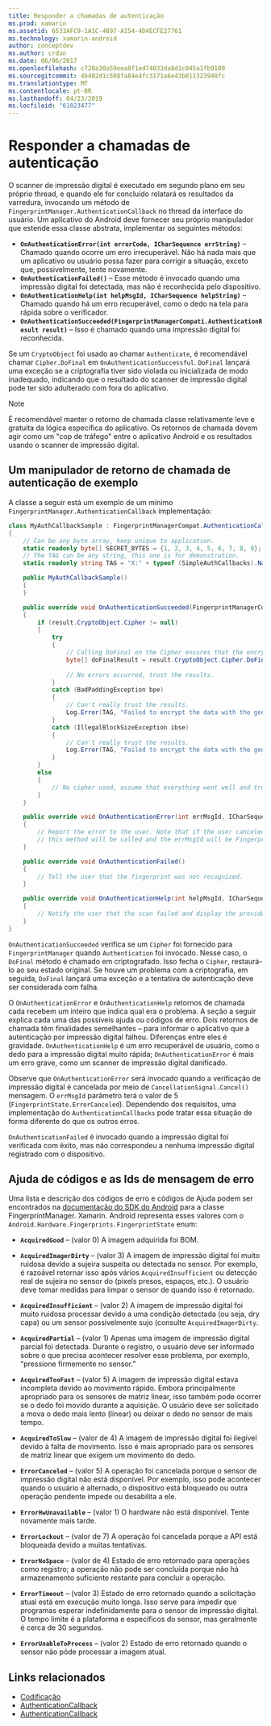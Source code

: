 ```yaml
---
title: Responder a chamadas de autenticação
ms.prod: xamarin
ms.assetid: 6533AFC9-1A1C-4897-A154-4D4ECFE27761
ms.technology: xamarin-android
author: conceptdev
ms.author: crdun
ms.date: 06/06/2017
ms.openlocfilehash: c720a30a59eea8f1ed74033da8d1c045a1fb9109
ms.sourcegitcommit: 4b402d1c508fa84e4fc3171a6e43b811323948fc
ms.translationtype: MT
ms.contentlocale: pt-BR
ms.lasthandoff: 04/23/2019
ms.locfileid: "61023477"
---
```

# <a name="responding-to-authentication-callbacks"></a>Responder a chamadas de autenticação

O scanner de impressão digital é executado em segundo plano em seu próprio thread, e quando ele for concluído relatará os resultados da varredura, invocando um método de `FingerprintManager.AuthenticationCallback` no thread da interface do usuário. Um aplicativo do Android deve fornecer seu próprio manipulador que estende essa classe abstrata, implementar os seguintes métodos:

* **`OnAuthenticationError(int errorCode, ICharSequence errString)`** &ndash; Chamado quando ocorre um erro irrecuperável. Não há nada mais que um aplicativo ou usuário possa fazer para corrigir a situação, exceto que, possivelmente, tente novamente.
* **`OnAuthenticationFailed()`** &ndash; Esse método é invocado quando uma impressão digital foi detectada, mas não é reconhecida pelo dispositivo.
* **`OnAuthenticationHelp(int helpMsgId, ICharSequence helpString)`** &ndash; Chamado quando há um erro recuperável, como o dedo na tela para rápida sobre o verificador.
* **`OnAuthenticationSucceeded(FingerprintManagerCompati.AuthenticationResult result)`** &ndash; Isso é chamado quando uma impressão digital foi reconhecida.

Se um `CryptoObject` foi usado ao chamar `Authenticate`, é recomendável chamar `Cipher.DoFinal` em `OnAuthenticationSuccessful`.
`DoFinal` lançará uma exceção se a criptografia tiver sido violada ou inicializada de modo inadequado, indicando que o resultado do scanner de impressão digital pode ter sido adulterado com fora do aplicativo.


> [!NOTE]
> É recomendável manter o retorno de chamada classe relativamente leve e gratuita da lógica específica do aplicativo. Os retornos de chamada devem agir como um "cop de tráfego" entre o aplicativo Android e os resultados usando o scanner de impressão digital.

## <a name="a-sample-authentication-callback-handler"></a>Um manipulador de retorno de chamada de autenticação de exemplo

A classe a seguir está um exemplo de um mínimo `FingerprintManager.AuthenticationCallback` implementação: 

```csharp
class MyAuthCallbackSample : FingerprintManagerCompat.AuthenticationCallback
{
    // Can be any byte array, keep unique to application.
    static readonly byte[] SECRET_BYTES = {1, 2, 3, 4, 5, 6, 7, 8, 9};
    // The TAG can be any string, this one is for demonstration.
    static readonly string TAG = "X:" + typeof (SimpleAuthCallbacks).Name;

    public MyAuthCallbackSample()
    {
    }

    public override void OnAuthenticationSucceeded(FingerprintManagerCompat.AuthenticationResult result)
    {
        if (result.CryptoObject.Cipher != null) 
        {
            try
            {
                // Calling DoFinal on the Cipher ensures that the encryption worked.
                byte[] doFinalResult = result.CryptoObject.Cipher.DoFinal(SECRET_BYTES);
    
                // No errors occurred, trust the results.              
            }
            catch (BadPaddingException bpe)
            {
                // Can't really trust the results.
                Log.Error(TAG, "Failed to encrypt the data with the generated key." + bpe);
            }
            catch (IllegalBlockSizeException ibse)
            {
                // Can't really trust the results.
                Log.Error(TAG, "Failed to encrypt the data with the generated key." + ibse);
            }
        }
        else
        {
            // No cipher used, assume that everything went well and trust the results.
        }
    }

    public override void OnAuthenticationError(int errMsgId, ICharSequence errString)
    {
        // Report the error to the user. Note that if the user canceled the scan,
        // this method will be called and the errMsgId will be FingerprintState.ErrorCanceled.
    }

    public override void OnAuthenticationFailed()
    {
        // Tell the user that the fingerprint was not recognized.
    }

    public override void OnAuthenticationHelp(int helpMsgId, ICharSequence helpString)
    {
        // Notify the user that the scan failed and display the provided hint.
    }
}
```

`OnAuthenticationSucceeded` verifica se um `Cipher` foi fornecido para `FingerprintManager` quando `Authentication` foi invocado. Nesse caso, o `DoFinal` método é chamado em criptografado. Isso fecha o `Cipher`, restaurá-lo ao seu estado original. Se houve um problema com a criptografia, em seguida, `DoFinal` lançará uma exceção e a tentativa de autenticação deve ser considerada com falha.

O `OnAuthenticationError` e `OnAuthenticationHelp` retornos de chamada cada recebem um inteiro que indica qual era o problema. A seção a seguir explica cada uma das possíveis ajuda ou códigos de erro. Dois retornos de chamada têm finalidades semelhantes &ndash; para informar o aplicativo que a autenticação por impressão digital falhou. Diferenças entre eles é gravidade. `OnAuthenticationHelp` é um erro recuperável de usuário, como o dedo para a impressão digital muito rápida; `OnAuthenticationError` é mais um erro grave, como um scanner de impressão digital danificado.

Observe que `OnAuthenticationError` será invocado quando a verificação de impressão digital é cancelada por meio de `CancellationSignal.Cancel()` mensagem. O `errMsgId` parâmetro terá o valor de 5 (`FingerprintState.ErrorCanceled`). Dependendo dos requisitos, uma implementação do `AuthenticationCallbacks` pode tratar essa situação de forma diferente do que os outros erros. 

`OnAuthenticationFailed` é invocado quando a impressão digital foi verificada com êxito, mas não correspondeu a nenhuma impressão digital registrado com o dispositivo. 

## <a name="help-codes-and-error-message-ids"></a>Ajuda de códigos e as Ids de mensagem de erro 

Uma lista e descrição dos códigos de erro e códigos de Ajuda podem ser encontrados na [documentação do SDK do Android](https://developer.android.com/reference/android/hardware/fingerprint/FingerprintManager.html#FINGERPRINT_ACQUIRED_GOOD) para a classe FingerprintManager. Xamarin. Android representa esses valores com o `Android.Hardware.Fingerprints.FingerprintState` enum:


-   **`AcquiredGood`** &ndash; (valor 0) A imagem adquirida foi BOM.


-   **`AcquiredImagerDirty`** &ndash; (valor 3) A imagem de impressão digital foi muito ruidosa devido a sujeira suspeita ou detectada no sensor. Por exemplo, é razoável retornar isso após vários `AcquiredInsufficient` ou detecção real de sujeira no sensor do (pixels presos, espaços, etc.). O usuário deve tomar medidas para limpar o sensor de quando isso é retornado.


-   **`AcquiredInsufficient`** &ndash; (valor 2) A imagem de impressão digital foi muito ruidosa processar devido a uma condição detectada (ou seja, dry capa) ou um sensor possivelmente sujo (consulte `AcquiredImagerDirty`.



-   **`AcquiredPartial`** &ndash; (valor 1) Apenas uma imagem de impressão digital parcial foi detectada. Durante o registro, o usuário deve ser informado sobre o que precisa acontecer resolver esse problema, por exemplo, &ldquo;pressione firmemente no sensor.&rdquo;



-   **`AcquiredTooFast`** &ndash; (valor 5) A imagem de impressão digital estava incompleta devido ao movimento rápido. Embora principalmente apropriado para os sensores de matriz linear, isso também pode ocorrer se o dedo foi movido durante a aquisição. O usuário deve ser solicitado a mova o dedo mais lento (linear) ou deixar o dedo no sensor de mais tempo.




-   **`AcquiredToSlow`** &ndash; (valor de 4) A imagem de impressão digital foi ilegível devido à falta de movimento. Isso é mais apropriado para os sensores de matriz linear que exigem um movimento do dedo.



-   **`ErrorCanceled`** &ndash; (valor 5) A operação foi cancelada porque o sensor de impressão digital não está disponível. Por exemplo, isso pode acontecer quando o usuário é alternado, o dispositivo está bloqueado ou outra operação pendente impede ou desabilita a ele.



-   **`ErrorHwUnavailable`** &ndash; (valor 1) O hardware não está disponível. Tente novamente mais tarde.




-   **`ErrorLockout`** &ndash; (valor de 7) A operação foi cancelada porque a API está bloqueada devido a muitas tentativas.




-   **`ErrorNoSpace`** &ndash; (valor de 4) Estado de erro retornado para operações como registro; a operação não pode ser concluída porque não há armazenamento suficiente restante para concluir a operação.



-   **`ErrorTimeout`** &ndash; (valor 3) Estado de erro retornado quando a solicitação atual está em execução muito longa. Isso serve para impedir que programas esperar indefinidamente para o sensor de impressão digital. O tempo limite é a plataforma e específicos do sensor, mas geralmente é cerca de 30 segundos.



-   **`ErrorUnableToProcess`** &ndash; (valor 2) Estado de erro retornado quando o sensor não pôde processar a imagem atual.



## <a name="related-links"></a>Links relacionados

- [Codificação](https://docs.oracle.com/javase/7/docs/api/javax/crypto/Cipher.html)
- [AuthenticationCallback](https://developer.android.com/reference/android/hardware/fingerprint/FingerprintManager.AuthenticationCallback.html)
- [AuthenticationCallback](https://developer.android.com/reference/android/support/v4/hardware/fingerprint/FingerprintManagerCompat.AuthenticationCallback.html)
